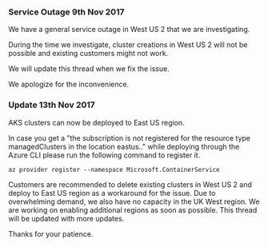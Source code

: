 ### Service Outage 9th Nov 2017


We have a general service outage in West US 2 that we are investigating. 

During the time we investigate, cluster creations in West US 2 will not be possible and existing customers might not work.

We will update this thread when we fix the issue.

We apologize for the inconvenience.


### Update 13th Nov 2017

AKS clusters can now be deployed to East US region. 

In case you get a "the subscription is not registered for the resource type managedClusters in the location eastus.." while deploying through the Azure CLI please run the following command to register it.

`az provider register --namespace Microsoft.ContainerService`

Customers are recommended to delete existing clusters in West US 2 and deploy to East US region as a workaround for the issue. Due to overwhelming demand, we also have no capacity in the UK West region. We are working on enabling additional regions as soon as possible. This thread will be updated with more updates. 

Thanks for your patience.
